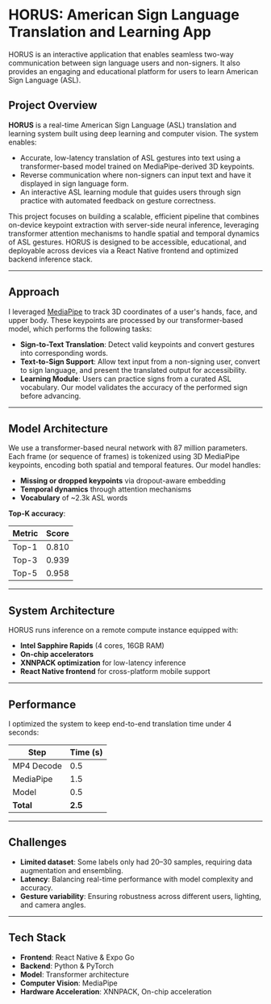 # HORUS: American Sign Language Translation and Learning App

HORUS is an interactive application that enables seamless two-way communication between sign language users and non-signers. It also provides an engaging and educational platform for users to learn American Sign Language (ASL).

## Project Overview

**HORUS** is a real-time American Sign Language (ASL) translation and learning system built using deep learning and computer vision. The system enables:

- Accurate, low-latency translation of ASL gestures into text using a transformer-based model trained on MediaPipe-derived 3D keypoints.
- Reverse communication where non-signers can input text and have it displayed in sign language form.
- An interactive ASL learning module that guides users through sign practice with automated feedback on gesture correctness.

This project focuses on building a scalable, efficient pipeline that combines on-device keypoint extraction with server-side neural inference, leveraging transformer attention mechanisms to handle spatial and temporal dynamics of ASL gestures. HORUS is designed to be accessible, educational, and deployable across devices via a React Native frontend and optimized backend inference stack.

---

## Approach

I leveraged [MediaPipe](https://mediapipe.dev/) to track 3D coordinates of a user's hands, face, and upper body. These keypoints are processed by our transformer-based model, which performs the following tasks:

- **Sign-to-Text Translation**: Detect valid keypoints and convert gestures into corresponding words.
- **Text-to-Sign Support**: Allow text input from a non-signing user, convert to sign language, and present the translated output for accessibility.
- **Learning Module**: Users can practice signs from a curated ASL vocabulary. Our model validates the accuracy of the performed sign before advancing.

---

## Model Architecture

We use a transformer-based neural network with 87 million parameters. Each frame (or sequence of frames) is tokenized using 3D MediaPipe keypoints, encoding both spatial and temporal features. Our model handles:

- **Missing or dropped keypoints** via dropout-aware embedding
- **Temporal dynamics** through attention mechanisms
- **Vocabulary** of ~2.3k ASL words

**Top-K accuracy**:

| Metric | Score |
|--------|-------|
| Top-1  | 0.810 |
| Top-3  | 0.939 |
| Top-5  | 0.958 |

---

## System Architecture

HORUS runs inference on a remote compute instance equipped with:

- **Intel Sapphire Rapids** (4 cores, 16GB RAM)
- **On-chip accelerators**
- **XNNPACK optimization** for low-latency inference
- **React Native frontend** for cross-platform mobile support

---

## Performance

I optimized the system to keep end-to-end translation time under 4 seconds:

| Step       | Time (s) |
|------------|----------|
| MP4 Decode | 0.5      |
| MediaPipe  | 1.5      |
| Model      | 0.5      |
| **Total**  | **2.5**  |

---

## Challenges

- **Limited dataset**: Some labels only had 20–30 samples, requiring data augmentation and ensembling.
- **Latency**: Balancing real-time performance with model complexity and accuracy.
- **Gesture variability**: Ensuring robustness across different users, lighting, and camera angles.

---

## Tech Stack

- **Frontend**: React Native & Expo Go
- **Backend**: Python & PyTorch
- **Model**: Transformer architecture
- **Computer Vision**: MediaPipe
- **Hardware Acceleration**: XNNPACK, On-chip acceleration
